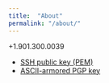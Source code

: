 ```yaml
---
title:  "About"
permalink: "/about/"
---
```


+1.901.300.0039


- [SSH public key (PEM)](../assets/id_rsa.pub)
- [ASCII-armored PGP key](../assets/turnrye.asc)